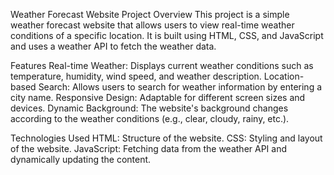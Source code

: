 Weather Forecast Website
Project Overview
This project is a simple weather forecast website that allows users to view real-time weather conditions of a specific location. 
It is built using HTML, CSS, and JavaScript and uses a weather API to fetch the weather data.

Features
Real-time Weather: Displays current weather conditions such as temperature, humidity, wind speed, and weather description.
Location-based Search: Allows users to search for weather information by entering a city name.
Responsive Design: Adaptable for different screen sizes and devices.
Dynamic Background: The website's background changes according to the weather conditions (e.g., clear, cloudy, rainy, etc.).


Technologies Used
HTML: Structure of the website.
CSS: Styling and layout of the website.
JavaScript: Fetching data from the weather API and dynamically updating the content.
